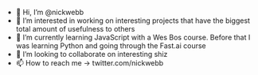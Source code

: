 - 👋 Hi, I’m @nickwebb
- 👀 I’m interested in working on interesting projects that have the biggest total amount of usefulness to others
- 🌱 I’m currently learning JavaScript with a Wes Bos course. Before that I was learning Python and going through the Fast.ai course
- 💞️ I’m looking to collaborate on interesting shiz
- 📫 How to reach me -> twitter.com/nickwebb

<!---
nickwebb/nickwebb is a ✨ special ✨ repository because its `README.md` (this file) appears on your GitHub profile.
You can click the Preview link to take a look at your changes.
--->

